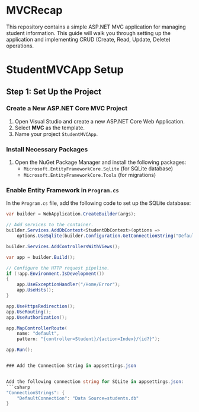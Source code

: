 # MVCRecap
This repository contains a simple ASP.NET MVC application for managing student information. This guide will walk you through setting up the application and implementing CRUD (Create, Read, Update, Delete) operations.
# StudentMVCApp Setup

## Step 1: Set Up the Project

### Create a New ASP.NET Core MVC Project

1. Open Visual Studio and create a new ASP.NET Core Web Application.
2. Select **MVC** as the template.
3. Name your project `StudentMVCApp`.

### Install Necessary Packages

1. Open the NuGet Package Manager and install the following packages:
   - `Microsoft.EntityFrameworkCore.Sqlite` (for SQLite database)
   - `Microsoft.EntityFrameworkCore.Tools` (for migrations)

### Enable Entity Framework in `Program.cs`

In the `Program.cs` file, add the following code to set up the SQLite database:

```csharp
var builder = WebApplication.CreateBuilder(args);

// Add services to the container.
builder.Services.AddDbContext<StudentDbContext>(options =>
    options.UseSqlite(builder.Configuration.GetConnectionString("DefaultConnection")));

builder.Services.AddControllersWithViews();

var app = builder.Build();

// Configure the HTTP request pipeline.
if (!app.Environment.IsDevelopment())
{
    app.UseExceptionHandler("/Home/Error");
    app.UseHsts();
}

app.UseHttpsRedirection();
app.UseRouting();
app.UseAuthorization();

app.MapControllerRoute(
    name: "default",
    pattern: "{controller=Student}/{action=Index}/{id?}");

app.Run();


### Add the Connection String in appsettings.json


Add the following connection string for SQLite in appsettings.json:
```csharp
"ConnectionStrings": {
    "DefaultConnection": "Data Source=students.db"
}
